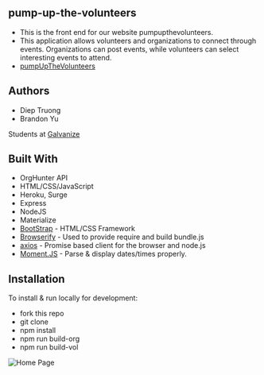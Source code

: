 ## pump-up-the-volunteers

* This is the front end for our website pumpupthevolunteers. 
* This application allows volunteers and organizations to connect through events. Organizations can post events, while volunteers can select interesting events to attend. 
* [pumpUpTheVolunteers](http://pumpupthevolunteers.surge.sh/)

## Authors

* Diep Truong
* Brandon Yu

Students at [Galvanize](https://galvanize.com)

## Built With

* OrgHunter API
* HTML/CSS/JavaScript
* Heroku, Surge 
* Express
* NodeJS
* Materialize 
* [BootStrap](http://www.getbootstrap.com/) - HTML/CSS Framework
* [Browserify](https://http://browserify.org/) - Used to provide require and build bundle.js
* [axios](https://www.npmjs.com/package/axios) - Promise based client for the browser and node.js
* [Moment.JS](https://momentjs.com/timezone/) - Parse & display dates/times properly.

## Installation

To install & run locally for development:

* fork this repo 
* git clone 
* npm install 
* npm run build-org
* npm run build-vol

![Home Page](assets/backgrounds/homepageP.PNG)
